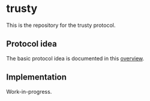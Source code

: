 # trusty

This is the repository for the trusty protocol.

## Protocol idea

The basic protocol idea is documented in this [overview](docs/trusty.md).

## Implementation

Work-in-progress.